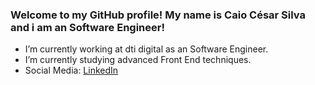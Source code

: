 ### Welcome to my GitHub profile! My name is Caio César Silva and i am an Software Engineer!

- I’m currently working at dti digital as an Software Engineer.
- I’m currently studying advanced Front End techniques.
- Social Media: [LinkedIn](https://www.linkedin.com/in/caio-cesar-silva/) 
